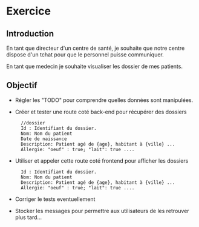 # Exercice


## Introduction

En tant que directeur d'un centre de santé, je souhaite que notre centre dispose d'un tchat pour que le personnel puisse communiquer.

En tant que medecin je souhaite visualiser les dossier de mes patients.

## Objectif 

- Régler les "TODO" pour comprendre quelles données sont manipulées.

- Créer et tester une route coté back-end pour récupérer des dossiers

        //dossier
        Id : Identifiant du dossier.
        Nom: Nom du patient
        Date de naissance
        Description: Patient agé de {age}, habitant à {ville} ...
        Allergie: "oeuf" : true; "lait": true ....

- Utiliser et appeler cette route coté frontend pour afficher les dossiers

        Id : Identifiant du dossier.
        Nom: Nom du patient
        Description: Patient agé de {age}, habitant à {ville} ...
        Allergie: "oeuf" : true; "lait": true ....

- Corriger le tests eventuellement

- Stocker les messages pour permettre aux utilisateurs de les retrouver plus tard...


